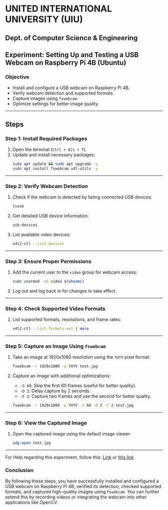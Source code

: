 # UNITED INTERNATIONAL UNIVERSITY (UIU)  
## Dept. of Computer Science & Engineering  

## Experiment: Setting Up and Testing a USB Webcam on Raspberry Pi 4B (Ubuntu)  

### Objective  
- Install and configure a USB webcam on Raspberry Pi 4B.  
- Verify webcam detection and supported formats.  
- Capture images using `fswebcam`.  
- Optimize settings for better image quality.  

---  

## Steps  

### Step 1: Install Required Packages  
1. Open the terminal (`Ctrl + Alt + T`).  
2. Update and install necessary packages:  
   ```sh  
   sudo apt update && sudo apt upgrade -y  
   sudo apt install fswebcam v4l-utils -y  
   ```  

---  

### Step 2: Verify Webcam Detection  
1. Check if the webcam is detected by listing connected USB devices:  
   ```sh  
   lsusb  
   ```  
2. Get detailed USB device information:  
   ```sh  
   usb-devices  
   ```  
3. List available video devices:  
   ```sh  
   v4l2-ctl --list-devices  
   ```  

---  

### Step 3: Ensure Proper Permissions  
1. Add the current user to the `video` group for webcam access:  
   ```sh  
   sudo usermod -aG video $(whoami)  
   ```  
2. Log out and log back in for changes to take effect.  

---  

### Step 4: Check Supported Video Formats  
1. List supported formats, resolutions, and frame rates:  
   ```sh  
   v4l2-ctl --list-formats-ext | more  
   ```  

---  

### Step 5: Capture an Image Using `fswebcam`  
1. Take an image at 1920x1080 resolution using the `YUYV` pixel format:  
   ```sh  
   fswebcam -r 1920x1080 -p YUYV test.jpg  
   ```  
2. Capture an image with additional optimizations:  
   - `-S 60`: Skip the first 60 frames (useful for better quality).  
   - `-D 2`: Delay capture by 2 seconds.  
   - `-F 2`: Capture two frames and use the second for better quality.  
   
   ```sh  
   fswebcam -r 1920x1080 -p YUYV -S 60 -D 2 -F 2 test.jpg  
   ```  

---  

### Step 6: View the Captured Image  
1. Open the captured image using the default image viewer:  
   ```sh  
   xdg-open test.jpg  
   ```  

---  

For Help regarding this experiment, follow this: [Link](https://youtu.be/_uVaZalaSbI?si=DrInA56fHJvOdKZl)  or [this link](https://youtu.be/QBvEuhQ8t1k?si=KI4VZy2TsJaRvkqn)

### Conclusion  
By following these steps, you have successfully installed and configured a USB webcam on Raspberry Pi 4B, verified its detection, checked supported formats, and captured high-quality images using `fswebcam`. You can further extend this by recording videos or integrating the webcam into other applications like OpenCV.  

